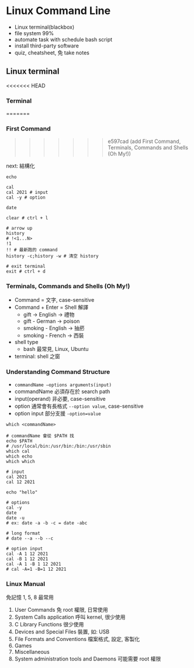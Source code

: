 # Linux Command Line

- Linux terminal(blackbox)
- file system 99%
- automate task with schedule bash script
- install third-party software
- quiz, cheatsheet, 免 take notes

## Linux terminal

<<<<<<< HEAD
### Terminal
=======
### First Command
>>>>>>> e597cad (add First Command, Terminals, Commands and Shells (Oh My!))

next: 結構化

```shell
echo

cal
cal 2021 # input
cal -y # option

date

clear # ctrl + l

# arrow up
history
# !<1...N>
!1
!! # 最新跑的 command
history -c;history -w # 清空 history

# exit terminal
exit # ctrl + d
```

### Terminals, Commands and Shells (Oh My!)

- Command = 文字, case-sensitive
- Command + Enter = Shell 解譯
  - gift -> English -> 禮物
  - gift - German -> poison
  - smoking - English -> 抽菸
  - smoking - French -> 西裝
- shell type
  - bash 最常見, Linux, Ubuntu
- terminal: shell 之窗

### Understanding Command Structure

- `commandName –options arguments(input)`
- commandName 必須存在於 search path
- input(operand) 非必要, case-sensitive
- option 通常會有長格式 `--option value`, case-sensitive
- option input 部分支援 `-option=value`

```shell
which <commandName>

# commandName 會從 $PATH 找
echo $PATH
# /usr/local/bin:/usr/bin:/bin:/usr/sbin
which cal
which echo
which which

# input
cal 2021
cal 12 2021

echo "hello"

# options
cal -y
date
date -u
# ex: date -a -b -c = date -abc

# long format
# date --a --b --c

# option input
cal -A 1 12 2021
cal -B 1 12 2021
cal -A 1 -B 1 12 2021
# cal -A=1 -B=1 12 2021
```

### Linux Manual

免記憶 1, 5, 8 最常用

1. User Commands 免 root 權限, 日常使用
2. System Calls application 呼叫 kernel, 很少使用
3. C Library Functions 很少使用
4. Devices and Special Files 裝置, 如: USB
5. File Formats and Conventions 檔案格式, 設定, 客製化
6. Games
7. Miscellaneous
8. System administration tools and Daemons 可能需要 root 權限
